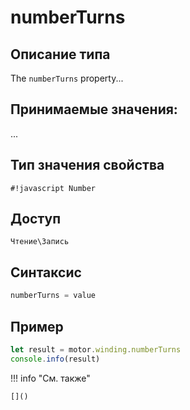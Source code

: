 # numberTurns

## Описание типа
The `numberTurns` property...

## Принимаемые значения:
...

## Тип значения свойства
`#!javascript Number`

## Доступ
`Чтение\Запись`

## Синтаксис
```javascript
numberTurns = value
```

## Пример
```javascript linenums="1"
let result = motor.winding.numberTurns
console.info(result)
```

!!! info "См. также"

    []()

